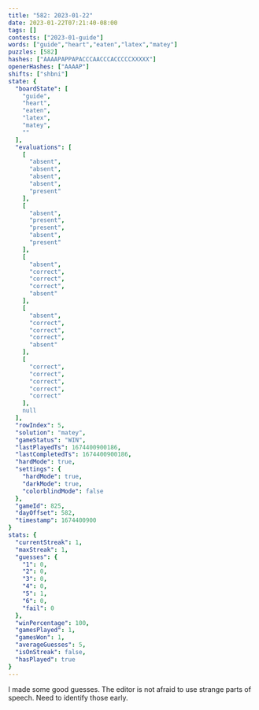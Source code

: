 ```yaml
---
title: "582: 2023-01-22"
date: 2023-01-22T07:21:40-08:00
tags: []
contests: ["2023-01-guide"]
words: ["guide","heart","eaten","latex","matey"]
puzzles: [582]
hashes: ["AAAAPAPPAPACCCAACCCACCCCCXXXXX"]
openerHashes: ["AAAAP"]
shifts: ["shbni"]
state: {
  "boardState": [
    "guide",
    "heart",
    "eaten",
    "latex",
    "matey",
    ""
  ],
  "evaluations": [
    [
      "absent",
      "absent",
      "absent",
      "absent",
      "present"
    ],
    [
      "absent",
      "present",
      "present",
      "absent",
      "present"
    ],
    [
      "absent",
      "correct",
      "correct",
      "correct",
      "absent"
    ],
    [
      "absent",
      "correct",
      "correct",
      "correct",
      "absent"
    ],
    [
      "correct",
      "correct",
      "correct",
      "correct",
      "correct"
    ],
    null
  ],
  "rowIndex": 5,
  "solution": "matey",
  "gameStatus": "WIN",
  "lastPlayedTs": 1674400900186,
  "lastCompletedTs": 1674400900186,
  "hardMode": true,
  "settings": {
    "hardMode": true,
    "darkMode": true,
    "colorblindMode": false
  },
  "gameId": 825,
  "dayOffset": 582,
  "timestamp": 1674400900
}
stats: {
  "currentStreak": 1,
  "maxStreak": 1,
  "guesses": {
    "1": 0,
    "2": 0,
    "3": 0,
    "4": 0,
    "5": 1,
    "6": 0,
    "fail": 0
  },
  "winPercentage": 100,
  "gamesPlayed": 1,
  "gamesWon": 1,
  "averageGuesses": 5,
  "isOnStreak": false,
  "hasPlayed": true
}
---
```

<!-- more -->
I made some good guesses. The editor is not afraid to use strange parts of speech. Need to identify those early. 
